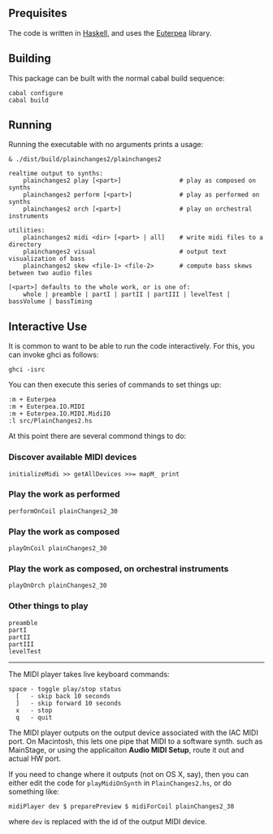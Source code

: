 Prequisites
-----------

The code is written in [Haskell], and uses the [Euterpea] library.

Building
--------

This package can be built with the normal cabal build sequence:

    cabal configure
    cabal build

Running
-------

Running the executable with no arguments prints a usage:

    & ./dist/build/plainchanges2/plainchanges2

    realtime output to synths:
        plainchanges2 play [<part>]                # play as composed on synths
        plainchanges2 perform [<part>]             # play as performed on synths
        plainchanges2 orch [<part>]                # play on orchestral instruments

    utilities:
        plainchanges2 midi <dir> [<part> | all]    # write midi files to a directory
        plainchanges2 visual                       # output text visualization of bass
        plainchanges2 skew <file-1> <file-2>       # compute bass skews between two audio files

    [<part>] defaults to the whole work, or is one of:
        whole | preamble | partI | partII | partIII | levelTest | bassVolume | bassTiming

Interactive Use
---------------

It is common to want to be able to run the code interactively. For this, you
can invoke ghci as follows:

    ghci -isrc

You can then execute this series of commands to set things up:

    :m + Euterpea
    :m + Euterpea.IO.MIDI
    :m + Euterpea.IO.MIDI.MidiIO
    :l src/PlainChanges2.hs

At this point there are several commond things to do:

### Discover available MIDI devices

    initializeMidi >> getAllDevices >>= mapM_ print

### Play the work as performed

    performOnCoil plainChanges2_30

### Play the work as composed

    playOnCoil plainChanges2_30

### Play the work as composed, on orchestral instruments

    playOnOrch plainChanges2_30

### Other things to play

    preamble
    partI
    partII
    partIII
    levelTest

---


The MIDI player takes live keyboard commands:

    space - toggle play/stop status
      [   - skip back 10 seconds
      ]   - skip forward 10 seconds
      x   - stop
      q   - quit


The MIDI player outputs on the output device associated with the
IAC MIDI port. On Macintosh, this lets one pipe that MIDI to a software synth.
such as MainStage, or using the applicaiton __Audio MIDI Setup__, route it out
and actual HW port.

If you need to change where it outputs (not on OS X, say), then you can either
edit the code for `playMidiOnSynth` in `PlainChanges2.hs`, or do something like:

    midiPlayer dev $ preparePreview $ midiForCoil plainChanges2_30

where `dev` is replaced with the id of the output MIDI device.





[Haskell]: http://haskell.org/
[Euterpea]: http://euterpea.music.yale.edu/
